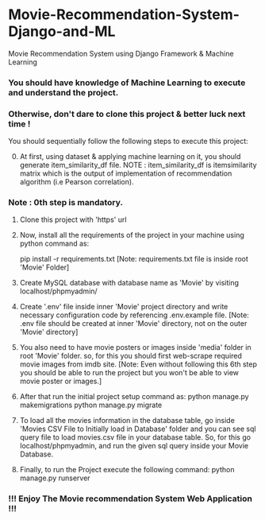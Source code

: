 # Movie-Recommendation-System-Django-and-ML
Movie Recommendation System using Django Framework &amp; Machine Learning

### You should have knowledge of Machine Learning to execute and understand the project.
### Otherwise, don't dare to clone this project & better luck next time !


You should sequentially follow the following steps to execute this project:

0) At first, using dataset & applying machine learning on it, you should generate item_similarity_df file.
NOTE : item_similarity_df is itemsimilarity matrix which is the output of implementation of recommendation algorithm (i.e Pearson correlation).

### Note : 0th step is mandatory.


1) Clone this project with 'https' url

2) Now, install all the requirements of the project in your machine using python command as:

    pip install -r requirements.txt
    [Note: requirements.txt file is inside root 'Movie' Folder]

3) Create MySQL database with database name as 'Movie' by visiting localhost/phpmyadmin/

4) Create '.env' file inside inner 'Movie' project directory and write necessary configuration code by referencing .env.example file.
    [Note: .env file should be created at inner 'Movie' directory, not on the outer 'Movie' directory]

5) You also need to have movie posters or images inside 'media' folder in root 'Movie' folder. so, for this you should first web-scrape required movie images from imdb site.
    [Note: Even without following this 6th step you should be able to run the project but you won't be able to view movie poster or images.]

6) After that run the initial project setup command as:
    python manage.py makemigrations
    python manage.py migrate

7) To load all the movies information in the database table, go inside 'Movies CSV File to Initially load in Database' folder and you can see sql query file to load movies.csv file in your database table. So, for this go localhost/phpmyadmin, and run the given sql query inside your Movie Database.

8) Finally, to run the Project execute the following command:
    python manage.py runserver


### !!! Enjoy The Movie recommendation System Web Application !!!
